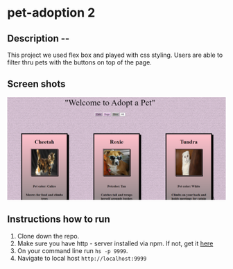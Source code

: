 # pet-adoption 2

## Description -- 
This project we used flex box and played with css styling.   Users are able to filter thru pets with the buttons on top of the page.  

## Screen shots
![Main Screen](./screenshots/petadopt.png)


## Instructions how to run
1.  Clone down the repo.
2. Make sure you have http - server installed via npm.  If not, get it [here](https://www.npmjs.com/package/http-server)
3. On your command line run `hs -p 9999`.
4.  Navigate to local host `http://localhost:9999`



